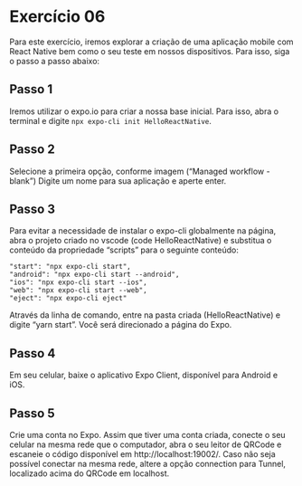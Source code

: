 # Exercício 06

Para este exercício, iremos explorar a criação de uma aplicação mobile com React Native bem como o seu teste em nossos dispositivos. Para isso, siga o passo a passo abaixo:

## Passo 1

Iremos utilizar o expo.io para criar a nossa base inicial. Para isso, abra o terminal e digite ```npx expo-cli init HelloReactNative```.

## Passo 2

Selecione a primeira opção, conforme imagem (“Managed workflow - blank”)
Digite um nome para sua aplicação e aperte enter.

## Passo 3

Para evitar a necessidade de instalar o expo-cli globalmente na página, abra o projeto criado no vscode (code HelloReactNative) e substitua o conteúdo da propriedade “scripts” para o seguinte conteúdo:

```
"start": "npx expo-cli start",
"android": "npx expo-cli start --android",
"ios": "npx expo-cli start --ios",
"web": "npx expo-cli start --web",
"eject": "npx expo-cli eject"
```

Através da linha de comando, entre na pasta criada (HelloReactNative) e digite “yarn start”. Você será direcionado a página do Expo.


## Passo 4

Em seu celular, baixe o aplicativo Expo Client, disponível para Android e iOS.


## Passo 5
Crie uma conta no Expo. Assim que tiver uma conta criada, conecte o seu celular na mesma rede que o computador, abra o seu leitor de QRCode e escaneie o código disponível em http://localhost:19002/.
Caso não seja possível conectar na mesma rede, altere a opção connection para Tunnel, localizado acima do QRCode em localhost.
